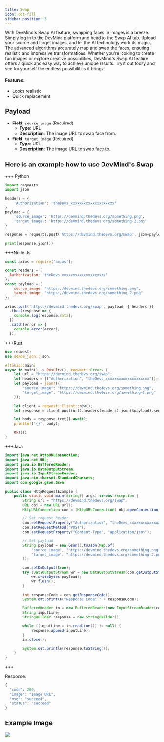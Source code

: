 ```yaml
---
title: Swap
icon: dot-fill
sidebar_position: 3
---
```


With DevMind's Swap AI feature, swapping faces in images is a breeze. Simply log in to the DevMind platform and head to the Swap AI tab. Upload your source and target images, and let the AI technology work its magic. The advanced algorithms accurately map and swap the faces, ensuring realistic and impressive transformations. Whether you're looking to create fun images or explore creative possibilities, DevMind's Swap AI feature offers a quick and easy way to achieve unique results. Try it out today and see for yourself the endless possibilities it brings!

#### Features:
- Looks realistic 
- Quick replacement

## Payload
- **Field**: `source_image` (Required)
  - **Type**: URL
  - **Description**: The image URL to swap face from.
- **Field**: `target_image` (Required)
  - **Type**: URL
  - **Description**: The image URL to swap face to.

## Here is an example how to use DevMind's Swap
+++ Python
```python
import requests
import json

headers = {
    'Authorization': 'theDevs_xxxxxxxxxxxxxxxxxxxx'
}
payload = {
    'source_image': 'https://devmind.thedevs.org/something.png',
    'target_image': 'https://devmind.thedevs.org/something-2.png'
}

response = requests.post('https://devmind.thedevs.org/swap', json=payload, headers=headers)

print(response.json())
```
+++Node Js
```js
const axios = require('axios');

const headers = {
  Authorization: 'theDevs_xxxxxxxxxxxxxxxxxxxx'
};
const payload = {
    source_image: "https://devmind.thedevs.org/something.png",
    target_image: "https://devmind.thedevs.org/something-2.png"
};

axios.post('https://devmind.thedevs.org/swap', payload, { headers })
  .then(response => {
    console.log(response.data);
  })
  .catch(error => {
    console.error(error);
  });
```
+++Rust
```rust
use reqwest;
use serde_json::json;

#[tokio::main]
async fn main() -> Result<(), reqwest::Error> {
    let url = "https://devmind.thedevs.org/swap";
    let headers = [("Authorization", "theDevs_xxxxxxxxxxxxxxxxxxxx")];
    let payload = json!({
        "source_image": "https://devmind.thedevs.org/something.png",
        "target_image": "https://devmind.thedevs.org/something-2.png"
    });

    let client = reqwest::Client::new();
    let response = client.post(url).headers(headers).json(&payload).send().await?;

    let body = response.text().await?;
    println!("{}", body);

    Ok(())
}
```
+++Java
```java
import java.net.HttpURLConnection;
import java.net.URL;
import java.io.BufferedReader;
import java.io.DataOutputStream;
import java.io.InputStreamReader;
import java.nio.charset.StandardCharsets;
import com.google.gson.Gson;

public class HttpRequestExample {
    public static void main(String[] args) throws Exception {
        String url = "https://devmind.thedevs.org/swap";
        URL obj = new URL(url);
        HttpURLConnection con = (HttpURLConnection) obj.openConnection();

        // Set request header
        con.setRequestProperty("Authorization", "theDevs_xxxxxxxxxxxxxxxxxxxx");
        con.setRequestMethod("POST");
        con.setRequestProperty("Content-Type", "application/json");

        // Set payload
        String payload = new Gson().toJson(Map.of(
            "source_image", "https://devmind.thedevs.org/something.png",
            "target_image", "https://devmind.thedevs.org/something-2.png"
        ));

        con.setDoOutput(true);
        try (DataOutputStream wr = new DataOutputStream(con.getOutputStream())) {
            wr.writeBytes(payload);
            wr.flush();
        }

        int responseCode = con.getResponseCode();
        System.out.println("Response Code: " + responseCode);

        BufferedReader in = new BufferedReader(new InputStreamReader(con.getInputStream()));
        String inputLine;
        StringBuilder response = new StringBuilder();

        while ((inputLine = in.readLine()) != null) {
            response.append(inputLine);
        }
        in.close();

        System.out.println(response.toString());
    }
}
```
+++

Response:
```js
{
  "code": 200,
  "image": "Image URL",
  "msg": "succeed",
  "status": "succeed"
}
```

## Example Image
<img src="https://media.discordapp.net/attachments/928129177654272021/1184123574051676220/swap.png?ex=658ad404&is=65785f04&hm=5a226128042689f6f02f28d301e64a3d1bc3b906f894dfbfa61cb61071cbef42&=&format=webp&quality=lossless&width=1280&height=640" />